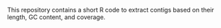 This repository contains a short R code to extract contigs based on their length, GC content, and coverage. 